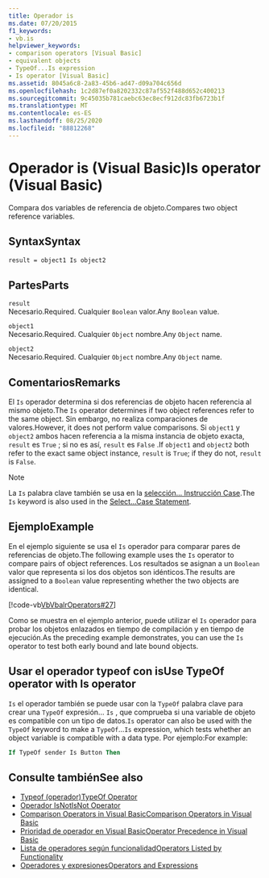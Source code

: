 ```yaml
---
title: Operador is
ms.date: 07/20/2015
f1_keywords:
- vb.is
helpviewer_keywords:
- comparison operators [Visual Basic]
- equivalent objects
- TypeOf...Is expression
- Is operator [Visual Basic]
ms.assetid: 8045a6c8-2a83-45b6-ad47-d09a704c656d
ms.openlocfilehash: 1c2d87ef0a8202332c87af552f488d652c400213
ms.sourcegitcommit: 9c45035b781caebc63ec8ecf912dc83fb6723b1f
ms.translationtype: MT
ms.contentlocale: es-ES
ms.lasthandoff: 08/25/2020
ms.locfileid: "88812268"
---
```

# <a name="is-operator-visual-basic"></a><span data-ttu-id="46a7a-102">Operador is (Visual Basic)</span><span class="sxs-lookup"><span data-stu-id="46a7a-102">Is operator (Visual Basic)</span></span>

<span data-ttu-id="46a7a-103">Compara dos variables de referencia de objeto.</span><span class="sxs-lookup"><span data-stu-id="46a7a-103">Compares two object reference variables.</span></span>

## <a name="syntax"></a><span data-ttu-id="46a7a-104">Syntax</span><span class="sxs-lookup"><span data-stu-id="46a7a-104">Syntax</span></span>

```vb
result = object1 Is object2
```

## <a name="parts"></a><span data-ttu-id="46a7a-105">Partes</span><span class="sxs-lookup"><span data-stu-id="46a7a-105">Parts</span></span>

 `result`  
 <span data-ttu-id="46a7a-106">Necesario.</span><span class="sxs-lookup"><span data-stu-id="46a7a-106">Required.</span></span> <span data-ttu-id="46a7a-107">Cualquier `Boolean` valor.</span><span class="sxs-lookup"><span data-stu-id="46a7a-107">Any `Boolean` value.</span></span>  
  
 `object1`  
 <span data-ttu-id="46a7a-108">Necesario.</span><span class="sxs-lookup"><span data-stu-id="46a7a-108">Required.</span></span> <span data-ttu-id="46a7a-109">Cualquier `Object` nombre.</span><span class="sxs-lookup"><span data-stu-id="46a7a-109">Any `Object` name.</span></span>  
  
 `object2`  
 <span data-ttu-id="46a7a-110">Necesario.</span><span class="sxs-lookup"><span data-stu-id="46a7a-110">Required.</span></span> <span data-ttu-id="46a7a-111">Cualquier `Object` nombre.</span><span class="sxs-lookup"><span data-stu-id="46a7a-111">Any `Object` name.</span></span>  
  
## <a name="remarks"></a><span data-ttu-id="46a7a-112">Comentarios</span><span class="sxs-lookup"><span data-stu-id="46a7a-112">Remarks</span></span>

<span data-ttu-id="46a7a-113">El `Is` operador determina si dos referencias de objeto hacen referencia al mismo objeto.</span><span class="sxs-lookup"><span data-stu-id="46a7a-113">The `Is` operator determines if two object references refer to the same object.</span></span> <span data-ttu-id="46a7a-114">Sin embargo, no realiza comparaciones de valores.</span><span class="sxs-lookup"><span data-stu-id="46a7a-114">However, it does not perform value comparisons.</span></span> <span data-ttu-id="46a7a-115">Si `object1` y `object2` ambos hacen referencia a la misma instancia de objeto exacta, `result` es `True` ; si no es así, `result` es `False` .</span><span class="sxs-lookup"><span data-stu-id="46a7a-115">If `object1` and `object2` both refer to the exact same object instance, `result` is `True`; if they do not, `result` is `False`.</span></span>

> [!NOTE]
> <span data-ttu-id="46a7a-116">La `Is` palabra clave también se usa en la [selección... Instrucción Case](../statements/select-case-statement.md).</span><span class="sxs-lookup"><span data-stu-id="46a7a-116">The `Is` keyword is also used in the [Select...Case Statement](../statements/select-case-statement.md).</span></span>
  
## <a name="example"></a><span data-ttu-id="46a7a-117">Ejemplo</span><span class="sxs-lookup"><span data-stu-id="46a7a-117">Example</span></span>

<span data-ttu-id="46a7a-118">En el ejemplo siguiente se usa el `Is` operador para comparar pares de referencias de objeto.</span><span class="sxs-lookup"><span data-stu-id="46a7a-118">The following example uses the `Is` operator to compare pairs of object references.</span></span> <span data-ttu-id="46a7a-119">Los resultados se asignan a un `Boolean` valor que representa si los dos objetos son idénticos.</span><span class="sxs-lookup"><span data-stu-id="46a7a-119">The results are assigned to a `Boolean` value representing whether the two objects are identical.</span></span>

[!code-vb[VbVbalrOperators#27](~/samples/snippets/visualbasic/VS_Snippets_VBCSharp/VbVbalrOperators/VB/Class1.vb#27)]

<span data-ttu-id="46a7a-120">Como se muestra en el ejemplo anterior, puede utilizar el `Is` operador para probar los objetos enlazados en tiempo de compilación y en tiempo de ejecución.</span><span class="sxs-lookup"><span data-stu-id="46a7a-120">As the preceding example demonstrates, you can use the `Is` operator to test both early bound and late bound objects.</span></span>

## <a name="use-typeof-operator-with-is-operator"></a><span data-ttu-id="46a7a-121">Usar el operador typeof con is</span><span class="sxs-lookup"><span data-stu-id="46a7a-121">Use TypeOf operator with Is operator</span></span>

<span data-ttu-id="46a7a-122">`Is` el operador también se puede usar con la `TypeOf` palabra clave para crear una `TypeOf` expresión... `Is` , que comprueba si una variable de objeto es compatible con un tipo de datos.</span><span class="sxs-lookup"><span data-stu-id="46a7a-122">`Is` operator can also be used with the `TypeOf` keyword to make a `TypeOf`...`Is` expression, which tests whether an object variable is compatible with a data type.</span></span> <span data-ttu-id="46a7a-123">Por ejemplo:</span><span class="sxs-lookup"><span data-stu-id="46a7a-123">For example:</span></span>

```vb
If TypeOf sender Is Button Then
```

## <a name="see-also"></a><span data-ttu-id="46a7a-124">Consulte también</span><span class="sxs-lookup"><span data-stu-id="46a7a-124">See also</span></span>

- [<span data-ttu-id="46a7a-125">Typeof (operador)</span><span class="sxs-lookup"><span data-stu-id="46a7a-125">TypeOf Operator</span></span>](typeof-operator.md)
- [<span data-ttu-id="46a7a-126">Operador IsNot</span><span class="sxs-lookup"><span data-stu-id="46a7a-126">IsNot Operator</span></span>](isnot-operator.md)
- [<span data-ttu-id="46a7a-127">Comparison Operators in Visual Basic</span><span class="sxs-lookup"><span data-stu-id="46a7a-127">Comparison Operators in Visual Basic</span></span>](../../programming-guide/language-features/operators-and-expressions/comparison-operators.md)
- [<span data-ttu-id="46a7a-128">Prioridad de operador en Visual Basic</span><span class="sxs-lookup"><span data-stu-id="46a7a-128">Operator Precedence in Visual Basic</span></span>](operator-precedence.md)
- [<span data-ttu-id="46a7a-129">Lista de operadores según funcionalidad</span><span class="sxs-lookup"><span data-stu-id="46a7a-129">Operators Listed by Functionality</span></span>](operators-listed-by-functionality.md)
- [<span data-ttu-id="46a7a-130">Operadores y expresiones</span><span class="sxs-lookup"><span data-stu-id="46a7a-130">Operators and Expressions</span></span>](../../programming-guide/language-features/operators-and-expressions/index.md)
